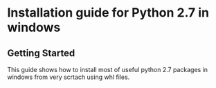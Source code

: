 # Installation guide for Python 2.7 in windows

## Getting Started 

This guide shows how to install most of useful python 2.7 packages in windows from very scrtach using whl files.